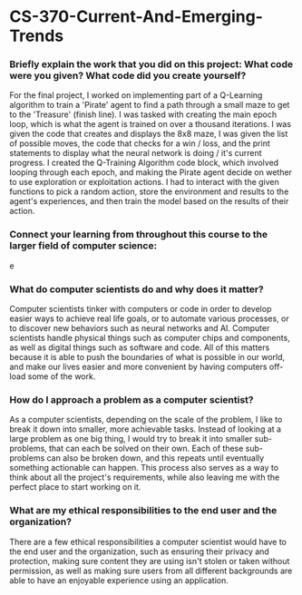 # CS-370-Current-And-Emerging-Trends

### Briefly explain the work that you did on this project: What code were you given? What code did you create yourself?
For the final project, I worked on implementing part of a Q-Learning algorithm to train a 'Pirate' agent to find a path through a small maze to get to the 'Treasure' (finish line). I was tasked with creating the main epoch loop, which is what the agent is trained on over a thousand iterations. I was given the code that creates and displays the 8x8 maze, I was given the list of possible moves, the code that checks for a win / loss, and the print statements to display what the neural network is doing / it's current progress. I created the Q-Training Algorithm code block, which involved looping through each epoch, and making the Pirate agent decide on wether to use exploration or exploitation actions. I had to interact with the given functions to pick a random action, store the environment and results to the agent's experiences, and then train the model based on the results of their action.

### Connect your learning from throughout this course to the larger field of computer science:
e

### What do computer scientists do and why does it matter?
Computer scientists tinker with computers or code in order to develop easier ways to achieve real life goals, or to automate various processes, or to discover new behaviors such as neural networks and AI. Computer scientists handle physical things such as computer chips and components, as well as digital things such as software and code. All of this matters because it is able to push the boundaries of what is possible in our world, and make our lives easier and more convenient by having computers off-load some of the work.

### How do I approach a problem as a computer scientist?
As a computer scientists, depending on the scale of the problem, I like to break it down into smaller, more achievable tasks. Instead of looking at a large problem as one big thing, I would try to break it into smaller sub-problems, that can each be solved on their own. Each of these sub-problems can also be broken down, and this repeats until eventually something actionable can happen. This process also serves as a way to think about all the project's requirements, while also leaving me with the perfect place to start working on it.

### What are my ethical responsibilities to the end user and the organization?
There are a few ethical responsibilities a computer scientist would have to the end user and the organization, such as ensuring their privacy and protection, making sure content they are using isn't stolen or taken without permission, as well as making sure users from all different backgrounds are able to have an enjoyable experience using an application.
